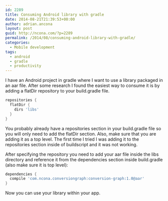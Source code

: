 ```yaml
---
id: 2289
title: Consuming Android library with gradle
date: 2014-08-21T21:39:53+00:00
author: adrian.ancona
layout: post
guid: http://ncona.com/?p=2289
permalink: /2014/08/consuming-android-library-with-gradle/
categories:
  - Mobile development
tags:
  - android
  - gradle
  - productivity
---
```

I have an Android project in gradle where I want to use a library packaged in an aar file. After some research I found the easiest way to consume it is by adding a flatDir repository to your build.gradle file.

```groovy
repositories {
  flatDir {
    dirs 'libs'
  }
}
```

You probably already have a repositories section in your build.gradle file so you will only need to add the flatDir section. Also, make sure that you are adding it as a top level. The first time I tried I was adding it to the repositories section inside of buildscript and it was not working.

After specifying the repository you need to add your aar file inside the libs directory and reference it from the dependencies section inside build.gradle (also make sure it is top level):

```groovy
dependencies {
  compile 'com.ncona.conversiongraph:conversion-graph:1.0@aar'
}
```

Now you can use your library within your app.

<!--more-->
